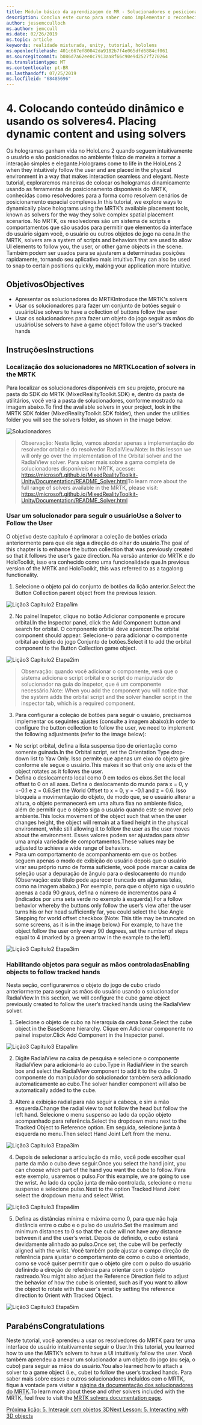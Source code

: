 ```yaml
---
title: Módulo básico da aprendizagem de MR - Solucionadores e posicionamento de conteúdo dinâmico
description: Conclua este curso para saber como implementar o reconhecimento facial do Azure em um aplicativo de realidade misturada.
author: jessemcculloch
ms.author: jemccull
ms.date: 02/26/2019
ms.topic: article
keywords: realidade misturada, unity, tutorial, hololens
ms.openlocfilehash: 401c667ef80042da9182b7f4e065dfd6884cf061
ms.sourcegitcommit: b086d7a62ee0c7913aa8f66c90e9d2527f270264
ms.translationtype: MT
ms.contentlocale: pt-BR
ms.lasthandoff: 07/25/2019
ms.locfileid: "68485696"
---
```

# <a name="4-placing-dynamic-content-and-using-solvers"></a><span data-ttu-id="6ba1d-104">4. Colocando conteúdo dinâmico e usando os solveres</span><span class="sxs-lookup"><span data-stu-id="6ba1d-104">4. Placing dynamic content and using solvers</span></span>

<span data-ttu-id="6ba1d-105">Os hologramas ganham vida no HoloLens 2 quando seguem intuitivamente o usuário e são posicionados no ambiente físico de maneira a tornar a interação simples e elegante.</span><span class="sxs-lookup"><span data-stu-id="6ba1d-105">Holograms come to life in the HoloLens 2 when they intuitively follow the user and are placed in the physical environment in a way that makes interaction seamless and elegant.</span></span> <span data-ttu-id="6ba1d-106">Neste tutorial, exploraremos maneiras de colocar os hologramas dinamicamente usando as ferramentas de posicionamento disponíveis do MRTK, conhecidas como resolvedores para a forma como resolvem cenários de posicionamento espacial complexos.</span><span class="sxs-lookup"><span data-stu-id="6ba1d-106">In this tutorial, we explore ways to dynamically place holograms using the MRTK’s available placement tools, known as solvers for the way they solve complex spatial placement scenarios.</span></span> <span data-ttu-id="6ba1d-107">No MRTK, os resolvedores são um sistema de scripts e comportamentos que são usados para permitir que elementos da interface do usuário sigam você, o usuário ou outros objetos de jogo na cena.</span><span class="sxs-lookup"><span data-stu-id="6ba1d-107">In the MRTK, solvers are a system of scripts and behaviors that are used to allow UI elements to follow you, the user, or other game objects in the scene.</span></span> <span data-ttu-id="6ba1d-108">Também podem ser usados para se ajustarem a determinadas posições rapidamente, tornando seu aplicativo mais intuitivo.</span><span class="sxs-lookup"><span data-stu-id="6ba1d-108">They can also be used to snap to certain positions quickly, making your application more intuitive.</span></span> 

## <a name="objectives"></a><span data-ttu-id="6ba1d-109">Objetivos</span><span class="sxs-lookup"><span data-stu-id="6ba1d-109">Objectives</span></span>

* <span data-ttu-id="6ba1d-110">Apresentar os solucionadores do MRTK</span><span class="sxs-lookup"><span data-stu-id="6ba1d-110">Introduce the MRTK's solvers</span></span>
* <span data-ttu-id="6ba1d-111">Usar os solucionadores para fazer um conjunto de botões seguir o usuário</span><span class="sxs-lookup"><span data-stu-id="6ba1d-111">Use solvers to have a collection of buttons follow the user</span></span>
* <span data-ttu-id="6ba1d-112">Usar os solucionadores para fazer um objeto do jogo seguir as mãos do usuário</span><span class="sxs-lookup"><span data-stu-id="6ba1d-112">Use solvers to have a game object follow the user's tracked hands</span></span>

## <a name="instructions"></a><span data-ttu-id="6ba1d-113">Instruções</span><span class="sxs-lookup"><span data-stu-id="6ba1d-113">Instructions</span></span>

### <a name="location-of-solvers-in-the-mrtk"></a><span data-ttu-id="6ba1d-114">Localização dos solucionadores no MRTK</span><span class="sxs-lookup"><span data-stu-id="6ba1d-114">Location of solvers in the MRTK</span></span>
 <span data-ttu-id="6ba1d-115">Para localizar os solucionadores disponíveis em seu projeto, procure na pasta do SDK do MRTK (MixedRealityToolkit.SDK) e, dentro da pasta de utilitários, você verá a pasta de solucionadores, conforme mostrado na imagem abaixo.</span><span class="sxs-lookup"><span data-stu-id="6ba1d-115">To find the available solvers in your project, look in the MRTK SDK folder (MixedRealityToolkit.SDK folder), then under the utilities folder you will see the solvers folder, as shown in the image below.</span></span>

![Solucionadores](images/lesson3_chapter1_step1im.PNG)

><span data-ttu-id="6ba1d-117">Observação: Nesta lição, vamos abordar apenas a implementação do resolvedor orbital e do resolvedor RadialView.</span><span class="sxs-lookup"><span data-stu-id="6ba1d-117">Note: In this lesson we will only go over the implementation of the Orbital solver and the RadialView solver.</span></span> <span data-ttu-id="6ba1d-118">Para saber mais sobre a gama completa de solucionadores disponíveis no MRTK, acesse: https://microsoft.github.io/MixedRealityToolkit-Unity/Documentation/README_Solver.html</span><span class="sxs-lookup"><span data-stu-id="6ba1d-118">To learn more about the full range of solvers available in the MRTK, please visit: https://microsoft.github.io/MixedRealityToolkit-Unity/Documentation/README_Solver.html</span></span>

### <a name="use-a-solver-to-follow-the-user"></a><span data-ttu-id="6ba1d-119">Usar um solucionador para seguir o usuário</span><span class="sxs-lookup"><span data-stu-id="6ba1d-119">Use a Solver to Follow the User</span></span>
<span data-ttu-id="6ba1d-120">O objetivo deste capítulo é aprimorar a coleção de botões criada anteriormente para que ele siga a direção do olhar do usuário.</span><span class="sxs-lookup"><span data-stu-id="6ba1d-120">The goal of this chapter is to enhance the button collection that was previously created so that it follows the user’s gaze direction.</span></span> <span data-ttu-id="6ba1d-121">Na versão anterior do MRTK e do HoloToolkit, isso era conhecido como uma funcionalidade que.</span><span class="sxs-lookup"><span data-stu-id="6ba1d-121">In previous version of the MRTK and HoloToolkit, this was referred to as a tagalong functionality.</span></span>

1. <span data-ttu-id="6ba1d-122">Selecione o objeto pai do conjunto de botões da lição anterior.</span><span class="sxs-lookup"><span data-stu-id="6ba1d-122">Select the Button Collection parent object from the previous lesson.</span></span>

![Lição3 Capítulo2 Etapa1im](images/Lesson3_chapter2_step1im.PNG)

2. <span data-ttu-id="6ba1d-124">No painel Inspetor, clique no botão Adicionar componente e procure orbital.</span><span class="sxs-lookup"><span data-stu-id="6ba1d-124">In the Inspector panel, click the Add Component button and search for orbital.</span></span> <span data-ttu-id="6ba1d-125">O componente orbital deve aparecer.</span><span class="sxs-lookup"><span data-stu-id="6ba1d-125">The orbital component should appear.</span></span> <span data-ttu-id="6ba1d-126">Selecione-o para adicionar o componente orbital ao objeto do jogo Conjunto de botões.</span><span class="sxs-lookup"><span data-stu-id="6ba1d-126">Select it to add the orbital component to the Button Collection game object.</span></span>

![Lição3 Capítulo2 Etapa2im](images/Lesson3_Chapter2_step2im.PNG)

><span data-ttu-id="6ba1d-128">Observação: quando você adicionar o componente, verá que o sistema adiciona o script orbital e o script do manipulador do solucionador na guia do inspetor, que é um componente necessário.</span><span class="sxs-lookup"><span data-stu-id="6ba1d-128">Note: When you add the component you will notice that the system adds the orbital script and the solver handler script in the inspector tab, which is a required component.</span></span> 

3. <span data-ttu-id="6ba1d-129">Para configurar a coleção de botões para seguir o usuário, precisamos implementar os seguintes ajustes (consulte a imagem abaixo):</span><span class="sxs-lookup"><span data-stu-id="6ba1d-129">In order to configure the button collection to follow the user, we need to implement the following adjustments (refer to the image below):</span></span>
- <span data-ttu-id="6ba1d-130">No script orbital, defina a lista suspensa tipo de orientação como somente guinada.</span><span class="sxs-lookup"><span data-stu-id="6ba1d-130">In the Orbital script, set the Orientation Type drop-down list to Yaw Only.</span></span> <span data-ttu-id="6ba1d-131">Isso permite que apenas um eixo do objeto gire conforme ele segue o usuário.</span><span class="sxs-lookup"><span data-stu-id="6ba1d-131">This makes it so that only one axis of the object rotates as it follows the user.</span></span>
- <span data-ttu-id="6ba1d-132">Defina o deslocamento local como 0 em todos os eixos.</span><span class="sxs-lookup"><span data-stu-id="6ba1d-132">Set the local offset to 0 on all axes.</span></span> <span data-ttu-id="6ba1d-133">Defina o deslocamento do mundo para x = 0, y =-0.1 e z = 0.6.</span><span class="sxs-lookup"><span data-stu-id="6ba1d-133">Set the World Offset to x = 0, y = -0.1 and z = 0.6.</span></span> <span data-ttu-id="6ba1d-134">Isso bloqueia a movimentação do objeto, de modo que, se o usuário alterar a altura, o objeto permanecerá em uma altura fixa no ambiente físico, além de permitir que o objeto siga o usuário quando este se mover pelo ambiente.</span><span class="sxs-lookup"><span data-stu-id="6ba1d-134">This locks movement of the object such that when the user changes height, the object will remain at a fixed height in the physical environment, while still allowing it to follow the user as the user moves about the environment.</span></span> <span data-ttu-id="6ba1d-135">Esses valores podem ser ajustados para obter uma ampla variedade de comportamentos.</span><span class="sxs-lookup"><span data-stu-id="6ba1d-135">These values may be adjusted to achieve a wide range of behaviors.</span></span>
- <span data-ttu-id="6ba1d-136">Para um comportamento de acompanhamento em que os botões seguem apenas o modo de exibição do usuário depois que o usuário virar seu próprio rumo de forma suficiente, você pode marcar a caixa de seleção usar a depuração de ângulo para o deslocamento do mundo (Observação: este título pode aparecer truncado em algumas telas, como na imagem abaixo.) Por exemplo, para que o objeto siga o usuário apenas a cada 90 graus, defina o número de incrementos para 4 (indicados por uma seta verde no exemplo à esquerda).</span><span class="sxs-lookup"><span data-stu-id="6ba1d-136">For a follow behavior whereby the buttons only follow the user’s view after the user turns his or her head sufficiently far, you could select the Use Angle Stepping for world offset checkbox (Note: This title may be truncated on some screens, as it is in the image below.) For example, to have the object follow the user only every 90 degrees, set the number of steps equal to 4 (marked by a green arrow in the example to the left).</span></span> 

![Lição3 Capítulo2 Etapa3im](images/Lesson3_chapter2_step3im.PNG)

### <a name="enabling-objects-to-follow-tracked-hands"></a><span data-ttu-id="6ba1d-138">Habilitando objetos para seguir as mãos controladas</span><span class="sxs-lookup"><span data-stu-id="6ba1d-138">Enabling objects to follow tracked hands</span></span>

<span data-ttu-id="6ba1d-139">Nesta seção, configuraremos o objeto do jogo de cubo criado anteriormente para seguir as mãos do usuário usando o solucionador RadialView.</span><span class="sxs-lookup"><span data-stu-id="6ba1d-139">In this section, we will configure the cube game object previously created to follow the user’s tracked hands using the RadialView solver.</span></span>

1. <span data-ttu-id="6ba1d-140">Selecione o objeto de cubo na hierarquia da cena base.</span><span class="sxs-lookup"><span data-stu-id="6ba1d-140">Select the cube object in the BaseScene hierarchy.</span></span> <span data-ttu-id="6ba1d-141">Clique em Adicionar componente no painel inspetor.</span><span class="sxs-lookup"><span data-stu-id="6ba1d-141">Click Add Component in the Inspector panel.</span></span> 

![Lição3 Capítulo3 Etapa1im](images/Lesson3_Chapter3_step1im.PNG)

2. <span data-ttu-id="6ba1d-143">Digite RadialView na caixa de pesquisa e selecione o componente RadialView para adicioná-lo ao cubo.</span><span class="sxs-lookup"><span data-stu-id="6ba1d-143">Type in RadialView in the search box and select the RadialView component to add it to the cube.</span></span> <span data-ttu-id="6ba1d-144">O componente do manipulador do solucionador também será adicionado automaticamente ao cubo.</span><span class="sxs-lookup"><span data-stu-id="6ba1d-144">The solver handler component will also be automatically added to the cube.</span></span>

3. <span data-ttu-id="6ba1d-145">Altere a exibição radial para não seguir a cabeça, e sim a mão esquerda.</span><span class="sxs-lookup"><span data-stu-id="6ba1d-145">Change the radial view to not follow the head but follow the left hand.</span></span> <span data-ttu-id="6ba1d-146">Selecione o menu suspenso ao lado da opção objeto acompanhado para referência.</span><span class="sxs-lookup"><span data-stu-id="6ba1d-146">Select the dropdown menu next to the Tracked Object to Reference option.</span></span> <span data-ttu-id="6ba1d-147">Em seguida, selecione junta à esquerda no menu.</span><span class="sxs-lookup"><span data-stu-id="6ba1d-147">Then select Hand Joint Left from the menu.</span></span>

![Lição3 Capítulo3 Etapa3im](images/Lesson3_chapter3_step3im.PNG)

4. <span data-ttu-id="6ba1d-149">Depois de selecionar a articulação da mão, você pode escolher qual parte da mão o cubo deve seguir.</span><span class="sxs-lookup"><span data-stu-id="6ba1d-149">Once you select the hand joint, you can choose which part of the hand you want the cube to follow.</span></span> <span data-ttu-id="6ba1d-150">Para este exemplo, usaremos o pulso.</span><span class="sxs-lookup"><span data-stu-id="6ba1d-150">For this example, we are going to use the wrist.</span></span> <span data-ttu-id="6ba1d-151">Ao lado da opção junta de mão controlada, selecione o menu suspenso e selecione pulso.</span><span class="sxs-lookup"><span data-stu-id="6ba1d-151">Next to the option Tracked Hand Joint select the dropdown menu and select Wrist.</span></span> 

![Lição3 Capítulo3 Etapa4im](images/Lesson3_chapter3_step4im.PNG)

5. <span data-ttu-id="6ba1d-153">Defina as distâncias mínima e máxima como 0, para que não haja distância entre o cubo e o pulso do usuário.</span><span class="sxs-lookup"><span data-stu-id="6ba1d-153">Set the maximum and minimum distances to 0 so that the cube will not have any distance between it and the user’s wrist.</span></span> <span data-ttu-id="6ba1d-154">Depois de definido, o cubo estará devidamente alinhado ao pulso.</span><span class="sxs-lookup"><span data-stu-id="6ba1d-154">Once set, the cube will be perfectly aligned with the wrist.</span></span> <span data-ttu-id="6ba1d-155">Você também pode ajustar o campo direção de referência para ajustar o comportamento de como o cubo é orientado, como se você quiser permitir que o objeto gire com o pulso do usuário definindo a direção de referência para orientar com o objeto rastreado.</span><span class="sxs-lookup"><span data-stu-id="6ba1d-155">You might also adjust the Reference Direction field to adjust the behavior of how the cube is oriented, such as if you want to allow the object to rotate with the user's wrist by setting the reference direction to Orient with Tracked Object.</span></span>

![Lição3 Capítulo3 Etapa5im](images/Lesson3_chapter3_step5im.PNG)

## <a name="congratulations"></a><span data-ttu-id="6ba1d-157">Parabéns</span><span class="sxs-lookup"><span data-stu-id="6ba1d-157">Congratulations</span></span>
<span data-ttu-id="6ba1d-158">Neste tutorial, você aprendeu a usar os resolvedores do MRTK para ter uma interface do usuário intuitivamente seguir o User.</span><span class="sxs-lookup"><span data-stu-id="6ba1d-158">In this tutorial, you learned how to use the MRTK’s solvers to have a UI intuitively follow the user.</span></span> <span data-ttu-id="6ba1d-159">Você também aprendeu a anexar um solucionador a um objeto do jogo (ou seja, o cubo) para seguir as mãos do usuário.</span><span class="sxs-lookup"><span data-stu-id="6ba1d-159">You also learned how to attach a solver to a game object (i.e., cube) to follow the user’s tracked hands.</span></span> <span data-ttu-id="6ba1d-160">Para saber mais sobre esses e outros solucionadores incluídos com o MRTK, fique à vontade para visitar a [página da documentação dos solucionadores do MRTK](https://microsoft.github.io/MixedRealityToolkit-Unity/Documentation/README_Solver.html).</span><span class="sxs-lookup"><span data-stu-id="6ba1d-160">To learn more about these and other solvers included with the MRTK, feel free to visit the [MRTK solvers documentation page](https://microsoft.github.io/MixedRealityToolkit-Unity/Documentation/README_Solver.html).</span></span>

[<span data-ttu-id="6ba1d-161">Próxima lição: 5.    Interagir com objetos 3D</span><span class="sxs-lookup"><span data-stu-id="6ba1d-161">Next Lesson: 5.    Interacting with 3D objects</span></span>](mrlearning-base-ch4.md)

